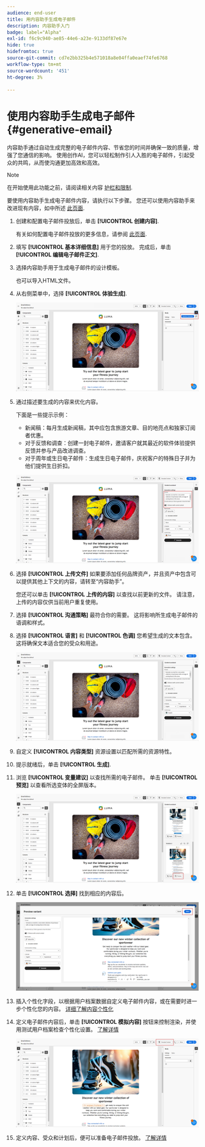 ```yaml
---
audience: end-user
title: 用内容助手生成电子邮件
description: 内容助手入门
badge: label="Alpha"
exl-id: f6c9c940-ae85-44e6-a23e-9133df87e67e
hide: true
hidefromtoc: true
source-git-commit: cd7e2bb325b4e571018a8e04ffa0eaef74fe6768
workflow-type: tm+mt
source-wordcount: '451'
ht-degree: 3%

---
```


# 使用内容助手生成电子邮件 {#generative-email}

内容助手通过自动生成完整的电子邮件内容、节省您的时间并确保一致的质量，增强了您通信的影响。 使用创作AI，您可以轻松制作引人入胜的电子邮件，引起受众的共鸣，从而使沟通更加高效和高效。

>[!NOTE]
>
>在开始使用此功能之前，请阅读相关内容 [护栏和限制](generative-gs.md#guardrails-and-limitations).


要使用内容助手生成电子邮件内容，请执行以下步骤。 您还可以使用内容助手来改进现有内容，如中所述 [此页面](generative-content.md).

1. 创建和配置电子邮件投放后，单击 **[!UICONTROL 创建内容]**.

   有关如何配置电子邮件投放的更多信息，请参阅 [此页面](../email/create-email-content.md).

1. 填写 **[!UICONTROL 基本详细信息]** 用于您的投放。 完成后，单击 **[!UICONTROL 编辑电子邮件正文]**.

1. 选择内容助手用于生成电子邮件的设计模板。

   也可以导入HTML文件。

1. 从右侧菜单中，选择 **[!UICONTROL 体验生成]**.

   ![](assets/email-genai-1.png)

1. 通过描述要生成的内容来优化内容。

   下面是一些提示示例：

   * 新闻稿：每月生成新闻稿，其中应包含旅游文章、目的地亮点和独家订阅者优惠。
   * 对于反馈和调查：创建一封电子邮件，邀请客户就其最近的软件体验提供反馈并参与产品改进调查。
   * 对于周年或生日电子邮件：生成生日电子邮件，庆祝客户的特殊日子并为他们提供生日折扣。

   ![](assets/email-genai-2.png)

1. 选择 **[!UICONTROL 上传文件]** 如果要添加任何品牌资产，并且资产中包含可以提供其他上下文的内容，请转至“内容助手”。

   您还可以单击 **[!UICONTROL 上传的内容]** 以查找以前更新的文件。 请注意，上传的内容仅供当前用户重复使用。

1. 选择 **[!UICONTROL 沟通策略]** 最符合你的需要。 这将影响所生成电子邮件的语调和样式。

1. 选择 **[!UICONTROL 语言]** 和 **[!UICONTROL 色调]** 您希望生成的文本包含。 这将确保文本适合您的受众和用途。

   ![](assets/email-genai-3.png)

1. 自定义 **[!UICONTROL 内容类型]** 资源设置以匹配所需的资源特性。

1. 提示就绪后，单击 **[!UICONTROL 生成]**.

1. 浏览 **[!UICONTROL 变量建议]** 以查找所需的电子邮件。 单击 **[!UICONTROL 预览]** 以查看所选变体的全屏版本。

   ![](assets/email-genai-4.png)

1. 单击 **[!UICONTROL 选择]** 找到相应的内容后。

   ![](assets/email-genai-5.png)

1. 插入个性化字段，以根据用户档案数据自定义电子邮件内容，或在需要时进一步个性化您的内容。 [详细了解内容个性化](../personalization/personalize.md)

1. 定义电子邮件内容后，单击 **[!UICONTROL 模拟内容]** 按钮来控制渲染，并使用测试用户档案检查个性化设置。  [了解详情](../preview-test/preview-content.md)

   ![](assets/email-genai-6.png)

1. 定义内容、受众和计划后，便可以准备电子邮件投放。 [了解详情](../monitor/prepare-send.md)
